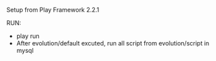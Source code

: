 Setup from Play Framework 2.2.1

RUN:
+ play run
+ After evolution/default excuted, run all script from evolution/script in mysql

